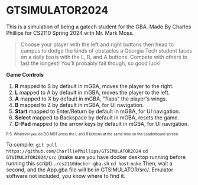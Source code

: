 # GTSIMULATOR2024
This is a simulation of being a gatech student for the GBA.
Made By Charles Phillips for CS2110 Spring 2024 with Mr. Mark Moss.

>Choose your player with the left and right buttons then head to campus to
>dodge the kinds of obstacles a Georgia Tech student faces on a daily basis
>with the L, R, and A buttons. Compete with others to last the longest!
>You'll probably fail though, so good luck!

**Game Controls**
1. **R** mapped to S by default in mGBA, moves the player to the right.
2. **L** mapped to A by default in mGBA, moves the player to the left.
3. **A** mapped to X by default in mGBA, "flaps" the player's wings.
4. **B** mapped to Z by default in mGBA, for UI navigation.
5. **Start** mapped to Enter/Return by default in mGBA, for UI navigation.
6. **Select** mapped to Backspace by default in mGBA, resets the game.
7. **D-Pad** mapped to the arrow keys by default in mGBA, for UI navigation.



<sub><sup>P.S. Whatever you do DO NOT press the L and R buttons at the same time on the Leaderboard screen.</sup></sub>

To compile:
`git pull https://github.com/CharlliePhillips/GTSIMULATOR2024`
`cd GTSIMULATOR2024/src`
(make sure you have docker desktop running before running this script)
`./cs2110docker-gba.sh`
`cd host`
`make`
Then, wait a second, and the App.gba file will be in GTSIMULATOR/src/.
Emulator software not included, you know where to find it.
